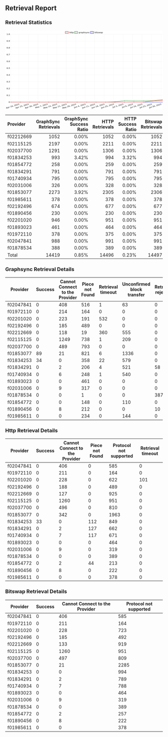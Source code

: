 ## Retrieval Report
### Retrieval Statistics
<img src="https://raw.githubusercontent.com/data-preservation-programs/filplus-checker-assets/main/filecoin-project/filecoin-plus-large-datasets/issues/1693/1690858847429.png"/>

| Provider  | GraphSync Retrievals | GraphSync Success Ratio | HTTP Retrievals | HTTP Success Ratio | Bitswap Retrievals | Bitswap Success Ratio |
| :-------- | -------------------: | ----------------------: | --------------: | -----------------: | -----------------: | --------------------: |
| f02212669 |                 1052 |                   0.00% |            1052 |              0.00% |               1052 |                 0.00% |
| f02115125 |                 2197 |                   0.00% |            2211 |              0.00% |               2211 |                 0.00% |
| f02037700 |                 1291 |                   0.00% |            1306 |              0.00% |               1306 |                 0.00% |
| f01834253 |                  993 |                   3.42% |             994 |              3.32% |                994 |                 0.00% |
| f01854772 |                  258 |                   0.00% |             259 |              0.00% |                259 |                 0.00% |
| f01834291 |                  791 |                   0.00% |             791 |              0.00% |                791 |                 0.00% |
| f01740934 |                  795 |                   0.00% |             795 |              0.00% |                795 |                 0.00% |
| f02031006 |                  326 |                   0.00% |             328 |              0.00% |                328 |                 0.00% |
| f01853077 |                 2273 |                   3.92% |            2305 |              0.00% |               2306 |                 0.00% |
| f01985611 |                  378 |                   0.00% |             378 |              0.00% |                378 |                 0.00% |
| f02192496 |                  674 |                   0.00% |             677 |              0.00% |                677 |                 0.00% |
| f01890456 |                  230 |                   0.00% |             230 |              0.00% |                230 |                 0.00% |
| f02201020 |                  946 |                   0.00% |             951 |              0.00% |                951 |                 0.00% |
| f01893023 |                  461 |                   0.00% |             464 |              0.00% |                464 |                 0.00% |
| f01972110 |                  378 |                   0.00% |             375 |              0.00% |                375 |                 0.00% |
| f02047841 |                  988 |                   0.00% |             991 |              0.00% |                991 |                 0.00% |
| f01878534 |                  388 |                   0.00% |             389 |              0.00% |                389 |                 0.00% |
| Total     |                14419 |                   0.85% |           14496 |              0.23% |              14497 |                 0.00% |

### Graphsync Retrieval Details
| Provider  | Success | Cannot Connect to the Provider | Piece not Found | Retrieval timeout | Unconfirmed block transfer | Retrieval rejected | General retrieval failure |
| --------- | ------- | ------------------------------ | --------------- | ----------------- | -------------------------- | ------------------ | ------------------------- |
| f02047841 | 0       | 408                            | 516             | 1                 | 63                         | 0                  | 0                         |
| f01972110 | 0       | 214                            | 164             | 0                 | 0                          | 0                  | 0                         |
| f02201020 | 0       | 223                            | 191             | 532               | 0                          | 0                  | 0                         |
| f02192496 | 0       | 185                            | 489             | 0                 | 0                          | 0                  | 0                         |
| f02212669 | 0       | 118                            | 19              | 360               | 555                        | 0                  | 0                         |
| f02115125 | 0       | 1249                           | 738             | 1                 | 209                        | 0                  | 0                         |
| f02037700 | 0       | 489                            | 793             | 0                 | 0                          | 0                  | 9                         |
| f01853077 | 89      | 21                             | 821             | 6                 | 1336                       | 0                  | 0                         |
| f01834253 | 34      | 0                              | 358             | 22                | 579                        | 0                  | 0                         |
| f01834291 | 0       | 2                              | 206             | 4                 | 521                        | 58                 | 0                         |
| f01740934 | 0       | 6                              | 248             | 1                 | 540                        | 0                  | 0                         |
| f01893023 | 0       | 0                              | 461             | 0                 | 0                          | 0                  | 0                         |
| f02031006 | 0       | 9                              | 317             | 0                 | 0                          | 0                  | 0                         |
| f01878534 | 0       | 0                              | 1               | 0                 | 0                          | 387                | 0                         |
| f01854772 | 0       | 0                              | 148             | 0                 | 110                        | 0                  | 0                         |
| f01890456 | 0       | 8                              | 212             | 0                 | 0                          | 10                 | 0                         |
| f01985611 | 0       | 0                              | 234             | 0                 | 144                        | 0                  | 0                         |

### Http Retrieval Details
| Provider  | Success | Cannot Connect to the Provider | Piece not Found | Protocol not supported | Retrieval timeout |
| --------- | ------- | ------------------------------ | --------------- | ---------------------- | ----------------- |
| f02047841 | 0       | 406                            | 0               | 585                    | 0                 |
| f01972110 | 0       | 211                            | 0               | 164                    | 0                 |
| f02201020 | 0       | 228                            | 0               | 622                    | 101               |
| f02192496 | 0       | 188                            | 0               | 489                    | 0                 |
| f02212669 | 0       | 127                            | 0               | 925                    | 0                 |
| f02115125 | 0       | 1260                           | 0               | 951                    | 0                 |
| f02037700 | 0       | 496                            | 0               | 810                    | 0                 |
| f01853077 | 0       | 342                            | 0               | 1963                   | 0                 |
| f01834253 | 33      | 0                              | 112             | 849                    | 0                 |
| f01834291 | 0       | 2                              | 127             | 662                    | 0                 |
| f01740934 | 0       | 7                              | 117             | 671                    | 0                 |
| f01893023 | 0       | 0                              | 0               | 464                    | 0                 |
| f02031006 | 0       | 9                              | 0               | 319                    | 0                 |
| f01878534 | 0       | 0                              | 0               | 389                    | 0                 |
| f01854772 | 0       | 2                              | 44              | 213                    | 0                 |
| f01890456 | 0       | 8                              | 0               | 222                    | 0                 |
| f01985611 | 0       | 0                              | 0               | 378                    | 0                 |

### Bitswap Retrieval Details
| Provider  | Success | Cannot Connect to the Provider | Protocol not supported |
| --------- | ------- | ------------------------------ | ---------------------- |
| f02047841 | 0       | 406                            | 585                    |
| f01972110 | 0       | 211                            | 164                    |
| f02201020 | 0       | 228                            | 723                    |
| f02192496 | 0       | 185                            | 492                    |
| f02212669 | 0       | 133                            | 919                    |
| f02115125 | 0       | 1260                           | 951                    |
| f02037700 | 0       | 497                            | 809                    |
| f01853077 | 0       | 21                             | 2285                   |
| f01834253 | 0       | 0                              | 994                    |
| f01834291 | 0       | 2                              | 789                    |
| f01740934 | 0       | 7                              | 788                    |
| f01893023 | 0       | 0                              | 464                    |
| f02031006 | 0       | 9                              | 319                    |
| f01878534 | 0       | 0                              | 389                    |
| f01854772 | 0       | 2                              | 257                    |
| f01890456 | 0       | 8                              | 222                    |
| f01985611 | 0       | 0                              | 378                    |
